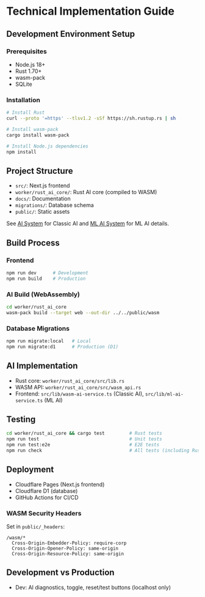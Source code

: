 # Technical Implementation Guide

## Development Environment Setup

### Prerequisites

- Node.js 18+
- Rust 1.70+
- wasm-pack
- SQLite

### Installation

```bash
# Install Rust
curl --proto '=https' --tlsv1.2 -sSf https://sh.rustup.rs | sh

# Install wasm-pack
cargo install wasm-pack

# Install Node.js dependencies
npm install
```

## Project Structure

- `src/`: Next.js frontend
- `worker/rust_ai_core/`: Rust AI core (compiled to WASM)
- `docs/`: Documentation
- `migrations/`: Database schema
- `public/`: Static assets

See [AI System](./ai-system.md) for Classic AI and [ML AI System](./ml-ai-system.md) for ML AI details.

## Build Process

### Frontend

```bash
npm run dev      # Development
npm run build    # Production
```

### AI Build (WebAssembly)

```bash
cd worker/rust_ai_core
wasm-pack build --target web --out-dir ../../public/wasm
```

### Database Migrations

```bash
npm run migrate:local   # Local
npm run migrate:d1      # Production (D1)
```

## AI Implementation

- Rust core: `worker/rust_ai_core/src/lib.rs`
- WASM API: `worker/rust_ai_core/src/wasm_api.rs`
- Frontend: `src/lib/wasm-ai-service.ts` (Classic AI), `src/lib/ml-ai-service.ts` (ML AI)

## Testing

```bash
cd worker/rust_ai_core && cargo test         # Rust tests
npm run test                                 # Unit tests
npm run test:e2e                             # E2E tests
npm run check                                # All tests (including Rust)
```

## Deployment

- Cloudflare Pages (Next.js frontend)
- Cloudflare D1 (database)
- GitHub Actions for CI/CD

### WASM Security Headers

Set in `public/_headers`:

```
/wasm/*
  Cross-Origin-Embedder-Policy: require-corp
  Cross-Origin-Opener-Policy: same-origin
  Cross-Origin-Resource-Policy: same-origin
```

## Development vs Production

- Dev: AI diagnostics, toggle, reset/test buttons (localhost only)
